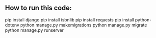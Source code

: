 ## How to run this code:

pip install django
pip install isbnlib
pip install requests
pip install python-dotenv
python manage.py makemigrations
python manage.py migrate
python manage.py runserver
